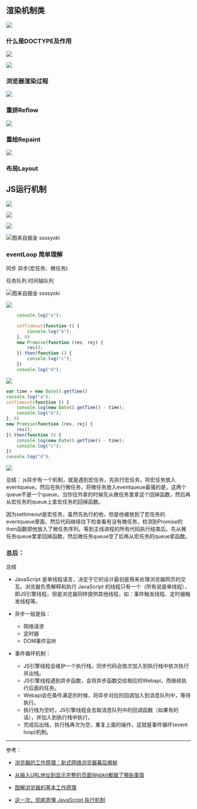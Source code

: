 ## 渲染机制类
![](https://upload-images.jianshu.io/upload_images/9249356-1dfe8067d691bc48.png?imageMogr2/auto-orient/strip%7CimageView2/2/w/1240)

### 什么是DOCTYPE及作用
![](https://upload-images.jianshu.io/upload_images/9249356-474ee89455f1febc.png?imageMogr2/auto-orient/strip%7CimageView2/2/w/1240)

![](https://upload-images.jianshu.io/upload_images/9249356-b2dd7bf70f784f64.png?imageMogr2/auto-orient/strip%7CimageView2/2/w/1240)

### 浏览器渲染过程
![](https://upload-images.jianshu.io/upload_images/9249356-82341f3ada30c6e6.png?imageMogr2/auto-orient/strip%7CimageView2/2/w/1240)

### 重排Reflow
![](https://upload-images.jianshu.io/upload_images/9249356-c3462277a4848b9b.png?imageMogr2/auto-orient/strip%7CimageView2/2/w/1240)

### 重绘Repaint
![](https://upload-images.jianshu.io/upload_images/9249356-0fc8a4f9a019d294.png?imageMogr2/auto-orient/strip%7CimageView2/2/w/1240)

### 布局Layout



## JS运行机制 

![](https://upload-images.jianshu.io/upload_images/9249356-f6159b275064822c.png?imageMogr2/auto-orient/strip%7CimageView2/2/w/1240)

![](https://upload-images.jianshu.io/upload_images/9249356-79a1525e32bcfce1.png?imageMogr2/auto-orient/strip%7CimageView2/2/w/1240)

![](https://upload-images.jianshu.io/upload_images/9249356-959f8cc0b6c806fb.png?imageMogr2/auto-orient/strip%7CimageView2/2/w/1240)

![图来自掘金
ssssyoki](https://upload-images.jianshu.io/upload_images/9249356-8671f35d7bdd6485.png?imageMogr2/auto-orient/strip%7CimageView2/2/w/1240)

### eventLoop 简单理解

同步
异步(宏任务、微任务)

任务队列
时间轴队列

![图来自掘金
ssssyoki](https://upload-images.jianshu.io/upload_images/9249356-77de56248050a07f.png?imageMogr2/auto-orient/strip%7CimageView2/2/w/1240)

![](https://upload-images.jianshu.io/upload_images/9249356-717ae2bef49c32a8.png?imageMogr2/auto-orient/strip%7CimageView2/2/w/1240)


```javascript
    console.log("a");

    setTimeout(function () {
        console.log("b");
    }, 0)
    new Promise(function (res, rej) {
        res();
    }).then(function () {
        console.log("c");
    })
    console.log("d");

```

![](https://upload-images.jianshu.io/upload_images/9249356-df325c80ef8ba4dd.png?imageMogr2/auto-orient/strip%7CimageView2/2/w/1240)


```javascript
var time = new Date().getTime()
console.log("a");
setTimeout(function () {
    console.log(new Date().getTime() - time);
    console.log("b");
}, 0)
new Promise(function (res, rej) {
    res();
}).then(function () {
    console.log(new Date().getTime() - time);
    console.log("c");
})
console.log("d");
```
![](https://upload-images.jianshu.io/upload_images/9249356-b53446349d7f3e1d.png?imageMogr2/auto-orient/strip%7CimageView2/2/w/1240)

总结：
js异步有一个机制，就是遇到宏任务，先执行宏任务，将宏任务放入eventqueue，然后在执行微任务，将微任务放入eventqueue最骚的是，这两个queue不是一个queue。当你往外拿的时候先从微任务里拿这个回掉函数，然后再从宏任务的queue上拿宏任务的回掉函数。

因为settimeout是宏任务，虽然先执行的他，但是他被放到了宏任务的eventqueue里面，然后代码继续往下检查看有没有微任务，检测到Promise的then函数把他放入了微任务序列。等到主线进程的所有代码执行结束后。先从微任务queue里拿回掉函数，然后微任务queue空了后再从宏任务的queue拿函数。


### 总后： 
总结
- JavaScript 是单线程语言，决定于它的设计最初是用来处理浏览器网页的交互。浏览器负责解释和执行 JavaScript 的线程只有一个（所有说是单线程），即JS引擎线程，但是浏览器同样提供其他线程，如：事件触发线程、定时器触发线程等。

- 异步一般是指：
    - 网络请求
    - 定时器
    - DOM事件监听

- 事件循环机制：
    - JS引擎线程会维护一个执行栈，同步代码会依次加入到执行栈中依次执行并出栈。
    - JS引擎线程遇到异步函数，会将异步函数交给相应的Webapi，而继续执行后面的任务。
    - Webapi会在条件满足的时候，将异步对应的回调加入到消息队列中，等待执行。
    - 执行栈为空时，JS引擎线程会去取消息队列中的回调函数（如果有的话），并加入到执行栈中执行。
    - 完成后出栈，执行栈再次为空，重复上面的操作，这就是事件循环(event loop)机制。
---

参考：
- [浏览器的工作原理：新式网络浏览器幕后揭秘](https://www.html5rocks.com/zh/tutorials/internals/howbrowserswork/#Introduction)

- [从输入URL地址到显示完整的页面Webkit都做了哪些事情](https://segmentfault.com/a/1190000010538003)

- [图解浏览器的基本工作原理](https://zhuanlan.zhihu.com/p/47407398)

- [这一次，彻底弄懂 JavaScript 执行机制](https://juejin.im/post/59e85eebf265da430d571f89)